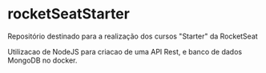 # rocketSeatStarter
Repositório destinado para a realização dos cursos "Starter" da RocketSeat

Utilizacao de NodeJS para criacao de uma API Rest, e banco de dados MongoDB no docker.
